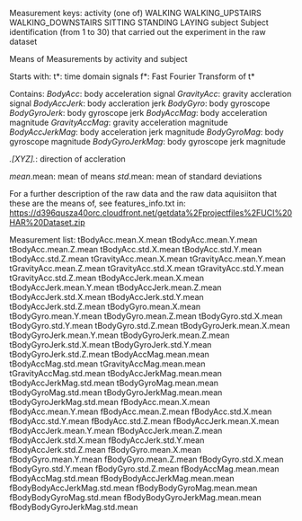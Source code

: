 Measurement keys:
activity (one of)
  WALKING
  WALKING_UPSTAIRS
  WALKING_DOWNSTAIRS
  SITTING
  STANDING
  LAYING
subject
  Subject identification (from 1 to 30) that carried out the experiment in the raw dataset

Means of Measurements by activity and subject

Starts with:
t*: time domain signals
f*: Fast Fourier Transform of t* 

Contains:
*BodyAcc*: body acceleration signal
*GravityAcc*: gravity accleration signal
*BodyAccJerk*: body accleration jerk
*BodyGyro*: body gyroscope
*BodyGyroJerk*: body gyroscope jerk
*BodyAccMag*: body acceleration magnitude
*GravityAccMag*: gravity acceleration magnitude
*BodyAccJerkMag*: body acceleration jerk magnitude
*BodyGyroMag*: body gyroscope magnitude
*BodyGyroJerkMag*: body gyroscope jerk magnitude

*.[XYZ].*: direction of accleration

*mean*.mean: mean of means
*std*.mean: mean of standard deviations

For a further description of the raw data and the raw data aquisiiton that these are the means of, see features_info.txt in: https://d396qusza40orc.cloudfront.net/getdata%2Fprojectfiles%2FUCI%20HAR%20Dataset.zip

Measurement list:
tBodyAcc.mean.X.mean
tBodyAcc.mean.Y.mean
tBodyAcc.mean.Z.mean
tBodyAcc.std.X.mean
tBodyAcc.std.Y.mean
tBodyAcc.std.Z.mean
tGravityAcc.mean.X.mean
tGravityAcc.mean.Y.mean
tGravityAcc.mean.Z.mean
tGravityAcc.std.X.mean
tGravityAcc.std.Y.mean
tGravityAcc.std.Z.mean
tBodyAccJerk.mean.X.mean
tBodyAccJerk.mean.Y.mean
tBodyAccJerk.mean.Z.mean
tBodyAccJerk.std.X.mean
tBodyAccJerk.std.Y.mean
tBodyAccJerk.std.Z.mean
tBodyGyro.mean.X.mean
tBodyGyro.mean.Y.mean
tBodyGyro.mean.Z.mean
tBodyGyro.std.X.mean
tBodyGyro.std.Y.mean
tBodyGyro.std.Z.mean
tBodyGyroJerk.mean.X.mean
tBodyGyroJerk.mean.Y.mean
tBodyGyroJerk.mean.Z.mean
tBodyGyroJerk.std.X.mean
tBodyGyroJerk.std.Y.mean
tBodyGyroJerk.std.Z.mean
tBodyAccMag.mean.mean
tBodyAccMag.std.mean
tGravityAccMag.mean.mean
tGravityAccMag.std.mean
tBodyAccJerkMag.mean.mean
tBodyAccJerkMag.std.mean
tBodyGyroMag.mean.mean
tBodyGyroMag.std.mean
tBodyGyroJerkMag.mean.mean
tBodyGyroJerkMag.std.mean
fBodyAcc.mean.X.mean
fBodyAcc.mean.Y.mean
fBodyAcc.mean.Z.mean
fBodyAcc.std.X.mean
fBodyAcc.std.Y.mean
fBodyAcc.std.Z.mean
fBodyAccJerk.mean.X.mean
fBodyAccJerk.mean.Y.mean
fBodyAccJerk.mean.Z.mean
fBodyAccJerk.std.X.mean
fBodyAccJerk.std.Y.mean
fBodyAccJerk.std.Z.mean
fBodyGyro.mean.X.mean
fBodyGyro.mean.Y.mean
fBodyGyro.mean.Z.mean
fBodyGyro.std.X.mean
fBodyGyro.std.Y.mean
fBodyGyro.std.Z.mean
fBodyAccMag.mean.mean
fBodyAccMag.std.mean
fBodyBodyAccJerkMag.mean.mean
fBodyBodyAccJerkMag.std.mean
fBodyBodyGyroMag.mean.mean
fBodyBodyGyroMag.std.mean
fBodyBodyGyroJerkMag.mean.mean
fBodyBodyGyroJerkMag.std.mean

